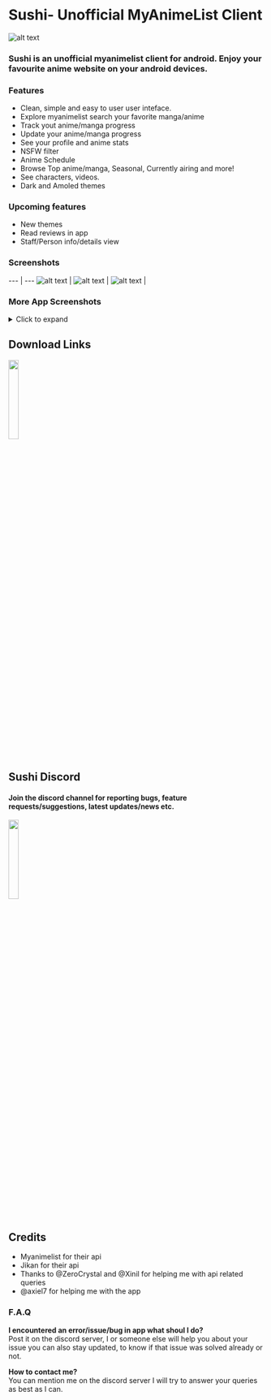 # Sushi- Unofficial MyAnimeList Client

![alt text](https://imgur.com/kpgYGzJ.jpg)

### Sushi is an unofficial myanimelist client for android. Enjoy your favourite anime website on your android devices.

### Features
- Clean, simple and easy to user user inteface.
- Explore myanimelist search your favorite manga/anime
- Track yout anime/manga progress
- Update your anime/manga progress
- See your profile and anime stats
- NSFW filter
- Anime Schedule
- Browse Top anime/manga, Seasonal, Currently airing and more!
- See characters, videos.
- Dark and Amoled themes


### **Upcoming features**
- New themes
- Read reviews in app
- Staff/Person info/details view


### **Screenshots**
--- | ---
![alt text](https://imgur.com/XxQNDjZ.jpg) | ![alt text](https://imgur.com/RAAWsma.jpg) | ![alt text](https://imgur.com/SJBq4Y7.jpg) |

### **More App Screenshots**
<details>
  <summary>Click to expand</summary>
 
 ![alt text](https://imgur.com/PkJtmg0.jpg) ![alt text](https://imgur.com/rUAYwJq.jpg) ![alt text](https://imgur.com/eUPAMYK.jpg)
![alt text](https://imgur.com/9ieGwWv.jpg) ![alt text](https://imgur.com/RDTbihJ.jpg)
 </details>

## **Download Links**

[<img src="https://imgur.com/5MGGeSx.png" width=20%>](https://play.google.com/store/apps/details?id=com.destructo.sushi_mal)

## **Sushi Discord**
#### Join the discord channel for reporting bugs, feature requests/suggestions, latest updates/news etc.
[<img src="https://imgur.com/P4mM54a.png" width=20%>](https://discord.gg/EkrQu98nKM)
 
## **Credits**

- Myanimelist for their api
- Jikan for their api
- Thanks to @ZeroCrystal and @Xinil for
 helping me with api related queries
- @axiel7 for helping me with the app


### **F.A.Q**

**I encountered an error/issue/bug in app what shoul I do?**\
Post it on the discord server, I or someone else will help you about your issue you can also stay updated, to know if that issue was solved already or not.

**How to contact me?**\
You can mention me on the discord server I will try to answer your queries as best as I can.



